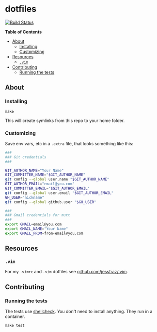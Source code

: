 # dotfiles

[![Build Status](https://github.com/khos2ow/dotfiles/workflows/test/badge.svg)](https://github.com/khos2ow/dotfiles/actions)

**Table of Contents**

<!-- toc -->

- [About](#about)
  - [Installing](#installing)
  - [Customizing](#customizing)
- [Resources](#resources)
  - [`.vim`](#vim)
- [Contributing](#contributing)
  - [Running the tests](#running-the-tests)

<!-- tocstop -->

## About

### Installing

```console
make
```

This will create symlinks from this repo to your home folder.

### Customizing

Save env vars, etc in a `.extra` file, that looks something like
this:

```bash
###
### Git credentials
###

GIT_AUTHOR_NAME="Your Name"
GIT_COMMITTER_NAME="$GIT_AUTHOR_NAME"
git config --global user.name "$GIT_AUTHOR_NAME"
GIT_AUTHOR_EMAIL="email@you.com"
GIT_COMMITTER_EMAIL="$GIT_AUTHOR_EMAIL"
git config --global user.email "$GIT_AUTHOR_EMAIL"
GH_USER="nickname"
git config --global github.user "$GH_USER"

###
### Gmail credentials for mutt
###
export GMAIL=email@you.com
export GMAIL_NAME="Your Name"
export GMAIL_FROM=from-email@you.com
```

## Resources

### `.vim`

For my `.vimrc` and `.vim` dotfiles see
[github.com/jessfraz/.vim](https://github.com/jessfraz/.vim).

## Contributing

### Running the tests

The tests use [shellcheck](https://github.com/koalaman/shellcheck). You don't
need to install anything. They run in a container.

```console
make test
```

